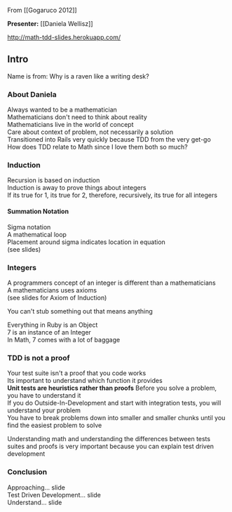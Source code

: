 From [[Gogaruco 2012]]

**Presenter:** [[Daniela Wellisz]]

http://math-tdd-slides.herokuapp.com/

## Intro
Name is from: Why is a raven like a writing desk?

### About Daniela
Always wanted to be a mathematician   
Mathematicians don't need to think about reality   
Mathematicians live in the world of concept   
Care about context of problem, not necessarily a solution   
Transitioned into Rails very quickly because TDD from the very get-go   
How does TDD relate to Math since I love them both so much?

### Induction
Recursion is based on induction   
Induction is away to prove things about integers   
If its true for 1, its true for 2, therefore, recursively, its true for all integers

#### Summation Notation
Sigma notation   
A mathematical loop   
Placement around sigma indicates location in equation   
(see slides)

### Integers
A programmers concept of an integer is different than a mathematicians   
A mathematicians uses axioms   
(see slides for Axiom of Induction)

You can't stub something out that means anything

Everything in Ruby is an Object   
7 is an instance of an Integer   
In Math, 7 comes with a lot of baggage   

### TDD is not a proof
Your test suite isn't a proof that you code works   
Its important to understand which function it provides   
**Unit tests are heuristics rather than proofs**
Before you solve a problem, you have to understand it   
If you do Outside-In-Development and start with integration tests, you will understand your problem   
You have to break problems down into smaller and smaller chunks until you find the easiest problem to solve   

Understanding math and understanding the differences between tests suites and proofs is very important because you can explain test driven development

### Conclusion
Approaching... slide   
Test Driven Development... slide   
Understand... slide
